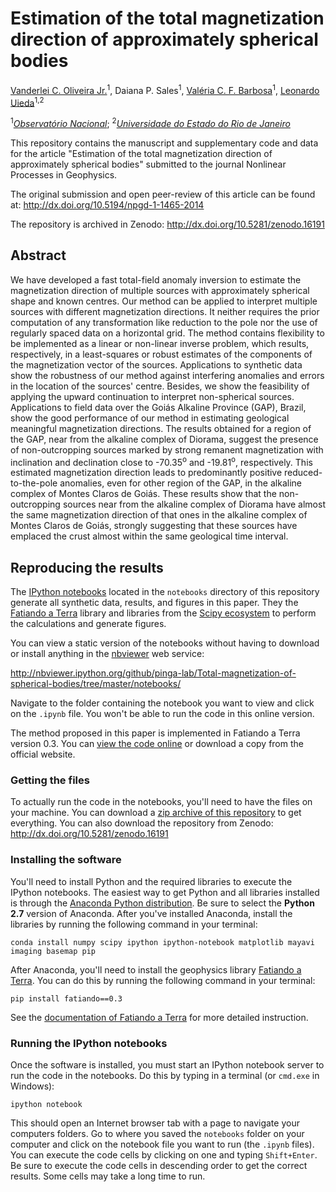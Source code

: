 # Estimation of the total magnetization direction of approximately spherical bodies

[Vanderlei C. Oliveira Jr.](http://fatiando.org/people/oliveira-jr/)<sup>1</sup>,
Daiana P. Sales<sup>1</sup>,
[Valéria C. F. Barbosa](http://lattes.cnpq.br/0391036221142471)<sup>1</sup>,
[Leonardo Uieda](http://www.leouieda.com/)<sup>1,2</sup>

<sup>1</sup>[*Observatório Nacional*](http://www.on.br/);
<sup>2</sup>[*Universidade do Estado do Rio de Janeiro*](http://www.uerj.br/)

This repository contains the manuscript and supplementary code
and data for the article
"Estimation of the total magnetization direction of approximately spherical
bodies"
submitted to the journal Nonlinear Processes in Geophysics.

The original submission and open peer-review of this article can be found at:
http://dx.doi.org/10.5194/npgd-1-1465-2014

The repository is archived in Zenodo: http://dx.doi.org/10.5281/zenodo.16191

## Abstract

We have developed a fast total-field anomaly inversion to estimate the
magnetization direction of multiple sources with approximately spherical
shape and known centres. Our method can be applied to interpret multiple
sources with different magnetization directions. It neither requires the
prior computation of any transformation like reduction to the pole nor the
use of regularly spaced data on a horizontal grid. The method contains
flexibility to be implemented as a linear or non-linear inverse problem,
which results, respectively, in a least-squares or robust estimates of the
components of the magnetization vector of the sources. Applications to
synthetic data show the robustness of our method against interfering
anomalies and errors in the location of the sources' centre. Besides, we
show the feasibility of applying the upward continuation to interpret
non-spherical sources. Applications to field data over the Goiás Alkaline
Province (GAP), Brazil, show the good performance of our method in estimating
geological meaningful magnetization directions. The results obtained for a
region of the GAP, near from the alkaline complex of Diorama, suggest the
presence of non-outcropping sources marked by strong remanent magnetization
with inclination and declination close to -70.35<sup>o</sup> and -19.81<sup>o</sup>,
respectively. This estimated magnetization direction leads to predominantly positive
reduced-to-the-pole anomalies, even for other region of the GAP, in the
alkaline complex of Montes Claros de Goiás. These results show that the
non-outcropping sources near from the alkaline complex of Diorama have almost
the same magnetization direction of that ones in the alkaline complex of
Montes Claros de Goiás, strongly suggesting that these sources have emplaced
the crust almost within the same geological time interval.

## Reproducing the results

The [IPython notebooks](http://ipython.org/notebook.html) located in the
`notebooks` directory of this repository
generate all synthetic data, results, and figures in this paper.
They the [Fatiando a Terra](http://fatiando.org) library
and libraries from the [Scipy ecosystem](http://scipy.org/)
to perform the calculations and generate figures.

You can view a static version of the notebooks without having to download or
install anything in the
[nbviewer](http://nbviewer.ipython.org/) web service:

http://nbviewer.ipython.org/github/pinga-lab/Total-magnetization-of-spherical-bodies/tree/master/notebooks/

Navigate to the folder containing the notebook you want to view and click on
the `.ipynb` file. You won't be able to run the code in this online version.

The method proposed in this paper is implemented in Fatiando a Terra version
0.3. You can
[view the code online](https://github.com/fatiando/fatiando/blob/v0.3/fatiando/gravmag/magdir.py#L29)
or download a copy from the official website.

### Getting the files

To actually run the code in the notebooks,
you'll need to have the files on your machine.
You can download a
[zip archive of this repository](https://github.com/pinga-lab/Total-magnetization-of-spherical-bodies/archive/master.zip)
to get everything.
You can also download the repository from Zenodo:
http://dx.doi.org/10.5281/zenodo.16191

### Installing the software

You'll need to install Python and the required libraries
to execute the IPython notebooks.
The easiest way to get Python and all libraries installed
is through the
[Anaconda Python distribution](http://continuum.io/downloads).
Be sure to select the **Python 2.7** version of Anaconda.
After you've installed Anaconda,
install the libraries by running the following command
in your terminal:

    conda install numpy scipy ipython ipython-notebook matplotlib mayavi imaging basemap pip

After Anaconda, you'll need to install the geophysics library
[Fatiando a Terra](http://www.fatiando.org).
You can do this by running the following command
in your terminal:

    pip install fatiando==0.3

See the
[documentation of Fatiando a Terra](http://fatiando.github.io/v0.3/install.html)
for more detailed instruction.

### Running the IPython notebooks

Once the software is installed, you must start an IPython notebook server to
run the code in the notebooks.
Do this by typing in a terminal (or `cmd.exe` in Windows):

    ipython notebook

This should open an Internet browser tab with a page to navigate your computers
folders.
Go to where you saved the `notebooks` folder on your computer and click on
the notebook file you want to run (the `.ipynb` files).
You can execute the code cells by clicking on one and typing `Shift+Enter`.
Be sure to execute the code cells in descending order to get the correct
results.
Some cells may take a long time to run.
